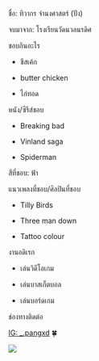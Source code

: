ชื่อ: ทิวากร จำนงศาสตร์ (ปัง)

จบมาจาก: โรงเรียนวัดนวลนรดิศ

ชอบกินอะไร

* ชีสเค้ก
  
* butter chicken
  
* ไก่ทอด

หนัง/ซีรีส์ชอบ

* Breaking bad
  
* Vinland saga
  
* Spiderman

สีที่ชอบ: ฟ้า

แนวเพลงที่ชอบ/ศิลปินที่ชอบ

* Tilly Birds
  
* Three man down
  
* Tattoo colour

งานอดิเรก

* เล่นวิดีโอเกม
  
* เล่นบาสเก็ตบอล
  
* เล่นบอร์ดเกม
  
ช่องทางติดต่อ

[IG: _.pangxd](https://www.instagram.com/_.pangxd/) 🍀

<img src="../main/Image/ton.jpg"> 

